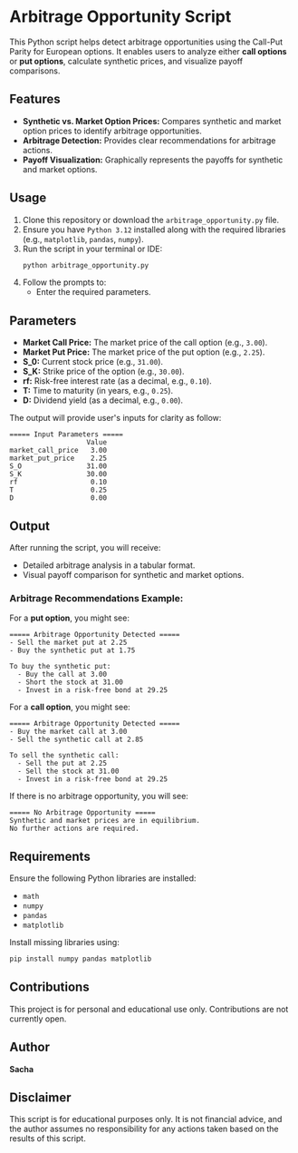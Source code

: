 # Arbitrage Opportunity Script

This Python script helps detect arbitrage opportunities using the Call-Put Parity for European options. It enables users to analyze either **call options** or **put options**, calculate synthetic prices, and visualize payoff comparisons.

## Features
- **Synthetic vs. Market Option Prices:** Compares synthetic and market option prices to identify arbitrage opportunities.
- **Arbitrage Detection:** Provides clear recommendations for arbitrage actions.
- **Payoff Visualization:** Graphically represents the payoffs for synthetic and market options.

## Usage
1. Clone this repository or download the `arbitrage_opportunity.py` file.
2. Ensure you have `Python 3.12` installed along with the required libraries (e.g., `matplotlib`, `pandas`, `numpy`).
3. Run the script in your terminal or IDE:
   ```bash
   python arbitrage_opportunity.py
   ```
4. Follow the prompts to:
   - Enter the required parameters.

## Parameters
- **Market Call Price:** The market price of the call option (e.g., `3.00`).
- **Market Put Price:** The market price of the put option (e.g., `2.25`).
- **S_0:** Current stock price (e.g., `31.00`).
- **S_K:** Strike price of the option (e.g., `30.00`).
- **rf:** Risk-free interest rate (as a decimal, e.g., `0.10`).
- **T:** Time to maturity (in years, e.g., `0.25`).
- **D:** Dividend yield (as a decimal, e.g., `0.00`).

The output will provide user's inputs for clarity as follow:

```
===== Input Parameters =====
                   Value
market_call_price   3.00
market_put_price    2.25
S_O                31.00
S_K                30.00
rf                  0.10
T                   0.25
D                   0.00
```

## Output
After running the script, you will receive:
- Detailed arbitrage analysis in a tabular format.
- Visual payoff comparison for synthetic and market options.

### Arbitrage Recommendations Example:
For a **put option**, you might see:
```
===== Arbitrage Opportunity Detected =====
- Sell the market put at 2.25
- Buy the synthetic put at 1.75

To buy the synthetic put:
  - Buy the call at 3.00
  - Short the stock at 31.00
  - Invest in a risk-free bond at 29.25
```

For a **call option**, you might see:
```
===== Arbitrage Opportunity Detected =====
- Buy the market call at 3.00
- Sell the synthetic call at 2.85

To sell the synthetic call:
  - Sell the put at 2.25
  - Sell the stock at 31.00
  - Invest in a risk-free bond at 29.25
```

If there is no arbitrage opportunity, you will see:
```
===== No Arbitrage Opportunity =====
Synthetic and market prices are in equilibrium.
No further actions are required.
```
## Requirements
Ensure the following Python libraries are installed:
- `math`
- `numpy`
- `pandas`
- `matplotlib`

Install missing libraries using:
```bash
pip install numpy pandas matplotlib
```

## Contributions
This project is for personal and educational use only. Contributions are not currently open.

## Author
**Sacha**

## Disclaimer
This script is for educational purposes only. It is not financial advice, and the author assumes no responsibility for any actions taken based on the results of this script.
